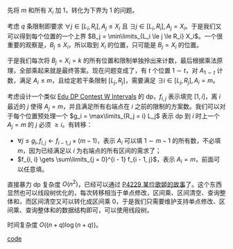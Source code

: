先将 $m$ 和所有 $X_i$ 加 $1$，转化为下界为 $1$ 的问题。

考虑 $q$ 条限制即要求 $\forall j \in [L_i, R_i], A_j \le X_i$ 且 $\exists j \in [L_i, R_i], A_j = X_i$。于是我们又可以得到每个位置的一个上界 $B_j = \min\limits_{L_i \le j \le R_i} X_i$。一个很重要的观察是，$B_j \le X_i$，所以取到 $X_i$ 的位置，只可能是 $B_j = X_i$ 的位置。

于是我们每次将 $B_j = X_i = k$ 的所有位置和限制单独拎出来计数，最后根据乘法原理，全部乘起来就是最终答案。现在问题变成了，有 $t$ 个位置 $1 \sim t$，对 $A_{1 \sim t}$ 计数，满足 $A_i \le m$，且给定若干条限制 $[L_j, R_j]$，需要满足 $\exists i \in [L_j, R_j], A_i = m$。

考虑设计一个类似 [Edu DP Contest W Intervals](https://www.luogu.com.cn/problem/AT_dp_w) 的 dp，$f_{i, j}$ 表示填完 $[1, i]$，离 $i$ 最近的 $j$ 使得 $A_j = m$，并且满足所有右端点在 $i$ 之前的限制的方案数。我们可以对于每个位置预处理一个 $g_i = \max\limits_{R_j = i} L_j$ 表示 dp 到 $i$ 时上一个 $A_j = m$ 的 $j$ 必须 $\ge i$。有转移：

- $\forall j \le g_i, f_{i, j} \gets f_{i - 1, j} \times (m - 1)$，表示 $A_i$ 可以填 $1 \sim m - 1$ 的所有数，不必填 $m$，因为已经满足以 $i$ 为右端点的所有区间的需求了；
- $f_{i, i} \gets \sum\limits_{j = 0}^{i - 1} f_{i - 1, j}$，表示 $A_i = m$，前面可以任意填。

直接暴力 dp 复杂度 $O(n^2)$，已经可以通过 [P4229 某位歌姬的故事](https://www.luogu.com.cn/problem/P4229)了。这个东西显然也可以线段树优化的，每次转移相当于单点修改，区间乘、区间清空、查询整体和，而区间清空又可以转化成区间乘 $0$，于是我们只需要维护支持单点修改、区间乘、查询整体和的数据结构即可，可以使用线段树。

时间复杂度 $O((n + q) \log (n + q))$。

[code](https://atcoder.jp/contests/abc262/submissions/42941995)
